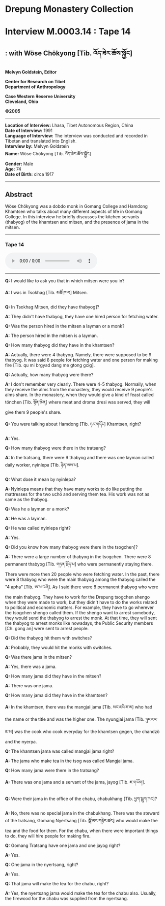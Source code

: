 # Drepung Monastery Collection  
# Interview M.0003.14 : Tape 14  
##  : with Wöse Chökyong [Tib. འོད་ཟེར་ཆོས་སྐྱོང]  
  
**Melvyn Goldstein, Editor**  

**Center for Research on Tibet**  
**Department of Anthropology**  

**Case Western Reserve University**  
**Cleveland, Ohio**  

**©2005**  

---  
**Location of Interview:** Lhasa, Tibet Autonomous Region, China  
**Date of Interview:** 1991  
**Language of Interview:** The interview was conducted and recorded in Tibetan and translated into English.  
**Interview by:** Melvyn Goldstein  
**Name:** Wöse Chökyong [Tib. འོད་ཟེར་ཆོས་སྐྱོང]  
**Gender:** Male  
**Age:** 74  
**Date of Birth:** circa 1917  
  
---  
## Abstract  

 Wöse Chökyong was a dobdo monk in Gomang College and Hamdong Khamtsen who talks about many different aspects of life in Gomang College. In this interview he briefly discusses the kitchen servants (thabyog) of the khamtsen and mitsen, and the presence of jama in the mitsen.   

---  
### Tape 14  

<audio controls>
<source src="https://tile.loc.gov/storage-services/service/asian/asiantoha/M_0003_14/M_0003_14.mp3" type="audio/mp3">
Your browser does not support the audio element.
</audio>  

---

**Q:**  I would like to ask you that in which mitsen were you in?   

**A:**  I was in Tsokhag [Tib. མཚོ་ཁ་བ] Mitsen.   

**Q:**  In Tsokhag Mitsen, did they have thabyog]?   

**A:**  They didn't have thabyog, they have one hired person for fetching water.   

**Q:**  Was the person hired in the mitsen a layman or a monk?   

**A:**  The person hired in the mitsen is a layman.   

**Q:**  How many thabyog did they have in the khamtsen?   

**A:**  Actually, there were 4 thabyog. Namely, there were supposed to be 9 thabyog. It was said 8 people for fetching water and one person for making fire [Tib. qu mi brgyad dang me gtong gcig].   

**Q:**  Actually, how many thabyog were there?   

**A:**  I don't remember very clearly. There were 4-5 thabyog. Normally, when they receive the alms from the monastery, they would receive 9 people's alms share. In the monastery, when they would give a kind of feast called tönchen [Tib. སྟོན་ཆེན] where meat and droma dresi was served, they will give them 9 people's share.   

**Q:**  You were talking about Hamdong [Tib. ཧར་གདོང] Khamtsen, right?   

**A:**  Yes.   

**Q:**  How many thabyog were there in the tratsang?   

**A:**  In the tratsang, there were 9 thabyog and there was one layman called daily worker, nyinlepa [Tib. ཉིན་ལས་པ].   

**Q:**  What dose it mean by nyinlepa?   

**A:**  Nyinlepa means that they have many works to do like putting the mattresses for the two uchö and serving them tea. His work was not as same as the thabyog.   

**Q:**  Was he a layman or a monk?   

**A:**  He was a layman.   

**Q:**  He was called nyinlepa right?   

**A:**  Yes.   

**Q:**  Did you know how many thabyog were there in the tsogchen]?   

**A:**  There were a large number of thabyog in the tsogchen. There were 8 permanent thabyog [Tib. གཏན་སྡོད་པ] who were permanently staying there. There were more then 20 people who were fetching water. In the past, there were 8 thabyog who were the main thabyog among the thabyog called the "4 apha" [Tib. ཨ་ཕ་བཞི]. As I said there were 8 permanent thabyog who were the main thabyog. They have to work for the Drepung tsogchen shengo when they were made to work, but they didn't have to do the works related to political and economic matters. For example, they have to go wherever the tsogchen shengo called them. If the shengo want to arrest somebody, they would send the thabyog to arrest the monk. At that time, they will sent the thabyog to arrest monks like nowadays, the Public Security members [Ch. gong an] were sent to arrest people.   

**Q:**  Did the thabyog hit them with switches?   

**A:**  Probably, they would hit the monks with switches.   

**Q:**  Was there jama in the mitsen?   

**A:**  Yes, there was a jama.   

**Q:**  How many jama did they have in the mitsen?   

**A:**  There was one jama.   

**Q:**  How many jama did they have in the khamtsen?   

**A:**  In the khamtsen, there was the mangjai jama [Tib. མང་ཇའི་ཇ་མ] who had the name or the title and was the higher one. The nyungjai jama [Tib. ཉུང་ཇའ་ཇ་མ] was the cook who cook everyday for the khamtsen gegen, the chandzö and the nyerpa.   

**Q:**  The khamtsen jama was called mangjai jama right?   

**A:**  The jama who make tea in the tsog was called Mangjai jama.   

**Q:**  How many jama were there in the tratsang?   

**A:**  There was one jama and a servant of the jama, jayog [Tib. ཇ་གཡོག].   

**Q:**  Were their jama in the office of the chabu, chabukhang [Tib. ཕྱག་སྦུག་ཁང]?   

**A:**  No, there was no special jama in the chabukhang. There was the steward of the tratsang, Gomang Nyertsang [Tib. སྒོ་མང་གཉེར་ཚང] who would make the tea and the food for them. For the chabu, when there were important things to do, they will hire people for making fire.   

**Q:**  Gomang Tratsang have one jama and one jayog right?   

**A:**  Yes.   

**Q:**  One jama in the nyertsang, right?   

**A:**  Yes.   

**Q:**  That jama will make the tea for the chabu, right?   

**A:**  Yes, the nyertsang jama would make the tea for the chabu also. Usually, the firewood for the chabu was supplied from the nyertsang.   

